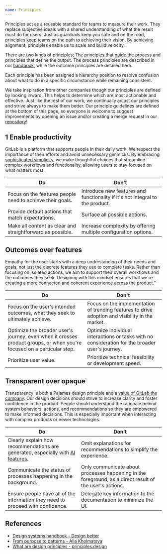 ```yaml
---
name: Principles
---
```


Principles act as a reusable standard for teams to measure their work. They replace subjective ideals with a shared understanding of what the result must do for users. Just as guardrails keep you safe and on the road, principles keep teams on the path to achieving their vision. By achieving alignment, principles enable us to scale and build velocity.

There are two kinds of principles; The principles that guide the process and principles that define the output. The process principles are described in our [handbook](https://about.gitlab.com/handbook/product/#product-principles), while the outcome principles are detailed here.

Each principle has been assigned a hierarchy position to resolve confusion about what to do in a specific circumstance while remaining consistent.

We take inspiration from other companies though our principles are defined by looking inward. This helps to determine which are most actionable and effective. Just like the rest of our work, we continually adjust our principles and strive always to make them better. Our principle guidelines are defined at the bottom of this page, so everyone is welcome to suggest improvements by opening an issue and/or creating a merge request in our [repository](https://gitlab.com/gitlab-org/gitlab-services/design.gitlab.com)!

## 1 Enable productivity

GitLab is a platform that supports people in their daily work. We respect the importance of their efforts and avoid unnecessary gimmicks. By embracing [sophisticated simplicity](https://handbook.gitlab.com/handbook/product/ux/product-designer/#aiming-towards-sophisticated-simplicity), we make thoughtful choices that streamline complex workflows and functionality, allowing users to stay focused on what matters most.

| Do                                                                                                                                              | Don't                                                                                                                                                              |
| ----------------------------------------------------------------------------------------------------------------------------------------------- | ------------------------------------------------------------------------------------------------------------------------------------------------------------------ |
| Focus on the features people need to achieve their goals. | Introduce new features and functionality if it's not integral to the product.  |
| Provide default actions that match expectations. | Surface all possible actions. |
| Make all content as clear and straightforward as possible. | Increase complexity by offering multiple configuration options. |

<!--
 1. **Bold sub principle(s) title** Explanation, plus optional reference
  - Example(s), plus link towards a reference in real-life
-->

## Outcomes over features

Empathy for the user starts with a deep understanding of their needs and goals, not just the discrete features they use to complete tasks. Rather than focusing on isolated actions, we aim to support their overall workflows and the outcomes they seek. Designing with this mindset ensures that we're creating a more connected and coherent experience across the product.”

| Do                                                                                                                                              | Don't                                                                                                                                                              |
| ----------------------------------------------------------------------------------------------------------------------------------------------- | ------------------------------------------------------------------------------------------------------------------------------------------------------------------ |
| Focus on the user's intended outcomes, what they seek to ultimately achieve. |  Focus on the implementation of trending features to drive adoption and visibility in the market. |
| Optimize the broader user's journey, even when it crosses product groups, or when you're focused on a particular step. | Optimize individual interactions or tasks with no consideration for the broader user's journey.  |
| Prioritize user value. | Prioritize technical feasibility or development speed. |

<!--
 1. **Bold sub principle(s) title** Explanation, plus optional reference
  - Example(s), plus link towards a reference in real-life
-->

## Transparent over opaque

Transparency is both a Pajamas design principle and a [value of GitLab the company](https://handbook.gitlab.com/handbook/values/#transparency). Our design decisions should strive to increase clarity and foster confidence in the product. People should understand the rationale behind system behaviors, actions, and recommendations so they are empowered to make informed decisions. This is especially important when interacting with complex products or newer technologies.

| Do                                                                                                                                              | Don't                                                                                                                                                              |
| ----------------------------------------------------------------------------------------------------------------------------------------------- | ------------------------------------------------------------------------------------------------------------------------------------------------------------------ |
| Clearly explain how recommendations are generated, especially with [AI features](/usability/ai-human-interaction#be-transparent). | Omit explanations for recommendations to simplify the experience. |
| Communicate the status of processes happening in the background. | Only communicate about processes happening in the foreground, as a direct result of the user's actions. |
| Ensure people have all of the information they need to proceed with confidence. | Delegate key information to the documentation to minimize the UI. |

<!--
1. **Bold sub principle(s) title** Explanation, plus optional reference
  - Example(s), plus link towards a reference in real-life
-->

## References

- [Design systems handbook - Design better](https://www.designbetter.co/design-systems-handbook/expanding-design-system)
- [From purpose to patterns - Alla Kholmatova](https://speakerdeck.com/craftui/from-purpose-to-patterns)
- [What are design principles - principles.design](https://principles.design/#what-are-design-principles)
